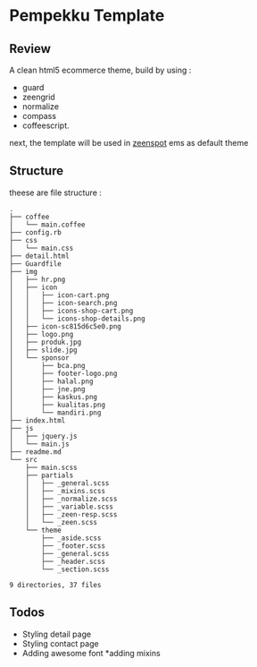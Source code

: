 # Pempekku Template

Review
------

A clean html5 ecommerce theme, build by using  :
* guard
* zeengrid
* normalize
* compass
* coffeescript.

next, the template will be used in [zeenspot](http://zeenspot.com) ems as default theme

Structure
---------

theese are file structure : 

```
.
├── coffee
│   └── main.coffee
├── config.rb
├── css
│   └── main.css
├── detail.html
├── Guardfile
├── img
│   ├── hr.png
│   ├── icon
│   │   ├── icon-cart.png
│   │   ├── icon-search.png
│   │   ├── icons-shop-cart.png
│   │   └── icons-shop-details.png
│   ├── icon-sc815d6c5e0.png
│   ├── logo.png
│   ├── produk.jpg
│   ├── slide.jpg
│   └── sponsor
│       ├── bca.png
│       ├── footer-logo.png
│       ├── halal.png
│       ├── jne.png
│       ├── kaskus.png
│       ├── kualitas.png
│       └── mandiri.png
├── index.html
├── js
│   ├── jquery.js
│   └── main.js
├── readme.md
└── src
    ├── main.scss
    ├── partials
    │   ├── _general.scss
    │   ├── _mixins.scss
    │   ├── _normalize.scss
    │   ├── _variable.scss
    │   ├── _zeen-resp.scss
    │   └── _zeen.scss
    └── theme
        ├── _aside.scss
        ├── _footer.scss
        ├── _general.scss
        ├── _header.scss
        └── _section.scss

9 directories, 37 files
```

Todos
-----
* Styling detail page
* Styling contact page
* Adding awesome font
*adding mixins


